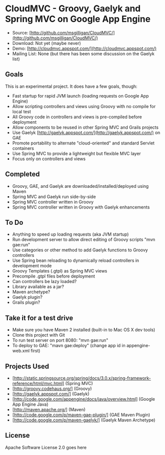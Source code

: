 CloudMVC - Groovy, Gaelyk and Spring MVC on Google App Engine
=============================================================

* Source: [http://github.com/msgilligan/CloudMVC/](http://github.com/msgilligan/CloudMVC/)
* Download: Not yet (maybe never)
* Demo: [http://cloudmvc.appspot.com/](http://cloudmvc.appspot.com/)
* Mailing List: None (but there has been some discussion on the Gaelyk list)

Goals
-----

This is an experimental project.  It does have a few goals, though:

* Fast startup for rapid JVM launch (loading requests on Google App Engine)
* Allow scripting controllers and views using Groovy with no compile for local test
* All Groovy code in controllers and views is pre-compiled before deployment
* Allow components to be reused in other Spring MVC and Grails projects
* Use Gaelyk [http://gaelyk.appspot.com/](http://gaelyk.appspot.com/) on GAE
* Promote portability to alternate "cloud-oriented" and standard Servlet containers
* Use Spring MVC to provide a lightweight but flexible MVC layer
* Focus only on controllers and views


Completed
---------

* Groovy, GAE, and Gaelyk are downloaded/installed/deployed using Maven
* Spring MVC and Gaelyk run side-by-side
* Spring MVC controller written in Groovy
* Spring MVC controller written in Groovy with Gaelyk enhancements

To Do
------

* Anything to speed up loading requests (aka JVM startup)
* Run development server to allow direct editing of Groovy scripts "mvn gae:run"
* Use categories or other method to add Gaelyk functions to Groovy controllers
* Use Spring bean reloading to dynamically reload controllers in development mode
* Groovy Templates (.gtpl) as Spring MVC views
* Precompile .gtpl files before deployment
* Can controllers be lazy loaded?
* Library available as a jar?
* Maven archetype?
* Gaelyk plugin?
* Grails plugin?

Take it for a test drive
------------------------

* Make sure you have Maven 2 installed (built-in to Mac OS X dev tools)
* Clone this project with Git
* To run test server on port 8080:  "mvn gae:run"
* To deploy to GAE: "mavn gae:deploy" (change app id in appengine-web.xml first)


Projects Used
--------------

* [http://static.springsource.org/spring/docs/3.0.x/spring-framework-reference/html/mvc.html] (Spring MVC)
* [http://groovy.codehaus.org/] (Groovy)
* [http://gaelyk.appspot.com/] (Gaelyk)
* [http://code.google.com/appengine/docs/java/overview.html] (Google App Engine Java)
* [http://maven.apache.org/] (Maven)
* [http://code.google.com/p/maven-gae-plugin/] (GAE Maven Plugin)
* [http://code.google.com/p/maven-gaelyk/] (Gaelyk Maven Archetype)

License
-------
Apache Software License 2.0 goes here
